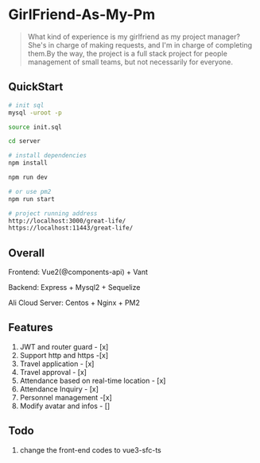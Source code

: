 # GirlFriend-As-My-Pm

> What kind of experience is my girlfriend as my project manager? She's in charge of making requests, and I'm in charge of completing them.By the way, the project is a full stack project for people management of small teams, but not necessarily for everyone.

## QuickStart

```bash
# init sql
mysql -uroot -p

source init.sql

cd server

# install dependencies
npm install

npm run dev

# or use pm2
npm run start

# project running address
http://localhost:3000/great-life/
https://localhost:11443/great-life/
```

## Overall

Frontend: Vue2(@components-api) + Vant

Backend: Express + Mysql2 + Sequelize

Ali Cloud Server: Centos + Nginx + PM2

## Features

1. JWT and router guard - [x]
2. Support http and https -[x]
3. Travel application - [x]
4. Travel approval - [x]
5. Attendance based on real-time location - [x]
6. Attendance Inquiry - [x]
7. Personnel management -[x]
8. Modify avatar and infos - []

## Todo

1. change the front-end codes to vue3-sfc-ts
